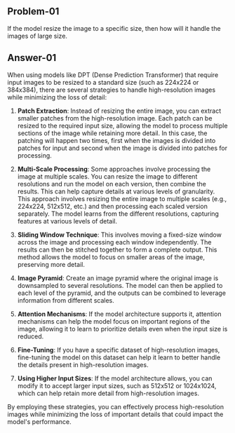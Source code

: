 ## Problem-01
If the model resize the image to a specific size, then how will it handle the images of large size.
## Answer-01
When using models like DPT (Dense Prediction Transformer) that require input images to be resized to a standard size (such as 224x224 or 384x384), there are several strategies to handle high-resolution images while minimizing the loss of detail:

1. **Patch Extraction**: Instead of resizing the entire image, you can extract smaller patches from the high-resolution image. Each patch can be resized to the required input size, allowing the model to process multiple sections of the image while retaining more detail. In this case, the patching will happen two times, first when the images is divided into patches for input and second when the image is divided into patches for processing.

3. **Multi-Scale Processing**: Some approaches involve processing the image at multiple scales. You can resize the image to different resolutions and run the model on each version, then combine the results. This can help capture details at various levels of granularity.<br>
This approach involves resizing the entire image to multiple scales (e.g., 224x224, 512x512, etc.) and then processing each scaled version separately. The model learns from the different resolutions, capturing features at various levels of detail.

5. **Sliding Window Technique**: This involves moving a fixed-size window across the image and processing each window independently. The results can then be stitched together to form a complete output. This method allows the model to focus on smaller areas of the image, preserving more detail.

6. **Image Pyramid**: Create an image pyramid where the original image is downsampled to several resolutions. The model can then be applied to each level of the pyramid, and the outputs can be combined to leverage information from different scales.

7. **Attention Mechanisms**: If the model architecture supports it, attention mechanisms can help the model focus on important regions of the image, allowing it to learn to prioritize details even when the input size is reduced.

8. **Fine-Tuning**: If you have a specific dataset of high-resolution images, fine-tuning the model on this dataset can help it learn to better handle the details present in high-resolution images.

9. **Using Higher Input Sizes**: If the model architecture allows, you can modify it to accept larger input sizes, such as 512x512 or 1024x1024, which can help retain more detail from high-resolution images.

By employing these strategies, you can effectively process high-resolution images while minimizing the loss of important details that could impact the model's performance.
